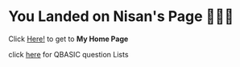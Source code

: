 
# You Landed on Nisan's Page 🥰🥰🥰
Click [Here!](http://nisanlamichhane.com.np) to get to **My Home Page**

click [here](/qbasicquestions.html) for QBASIC question Lists
